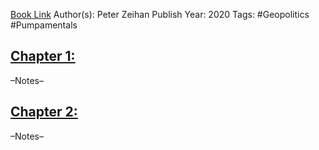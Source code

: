 
[Book Link]()
Author(s): Peter Zeihan
Publish Year: 2020
Tags: #Geopolitics #Pumpamentals 

## <u>Chapter 1: </u>
–Notes–


## <u>Chapter 2:</u>
–Notes–